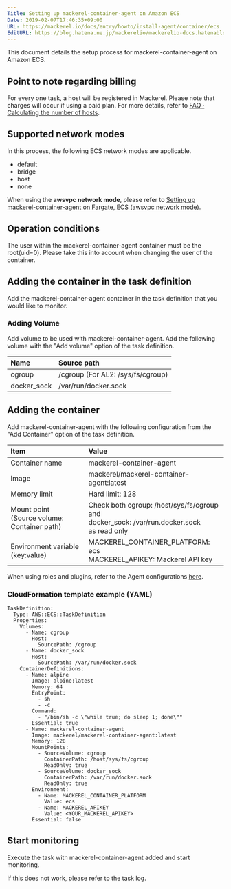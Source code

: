 ```yaml
---
Title: Setting up mackerel-container-agent on Amazon ECS
Date: 2019-02-07T17:46:35+09:00
URL: https://mackerel.io/docs/entry/howto/install-agent/container/ecs
EditURL: https://blog.hatena.ne.jp/mackerelio/mackerelio-docs.hatenablog.mackerel.io/atom/entry/98012380860620176
---
```


This document details the setup process for mackerel-container-agent on Amazon ECS.

## Point to note regarding billing

For every one task, a host will be registered in Mackerel. Please note that charges will occur if using a paid plan. For more details, refer to [FAQ · Calculating the number of hosts](https://mackerel.io/docs/entry/faq/contracts/calculate-host-number).

## Supported network modes

In this process, the following ECS network modes are applicable.

- default
- bridge
- host
- none

When using the **awsvpc network mode**, please refer to [Setting up mackerel-container-agent on Fargate, ECS (awsvpc network mode)](https://mackerel.io/docs/entry/howto/install-agent/container/ecsawsvpc).

## Operation conditions

The user within the mackerel-container-agent container must be the root(uid=0).
Please take this into account when changing the user of the container.

## Adding the container in the task definition

Add the mackerel-container-agent container in the task definition that you would like to monitor.

### Adding Volume

Add volume to be used with mackerel-container-agent.
Add the following volume with the "Add volume" option of the task definition.

| Name | Source path |
| :-- | :-- |
| cgroup | /cgroup (For AL2: /sys/fs/cgroup) |
| docker_sock | /var/run/docker.sock |

## Adding the container

Add mackerel-container-agent with the following configuration from the "Add Container" option of the task definition.

| Item | Value |
| :-- | :-- |
| Container name| mackerel-container-agent |
| Image|  mackerel/mackerel-container-agent:latest |
| Memory limit|  Hard limit: 128 |
| Mount point<br>(Source volume: Container path)| Check both cgroup: /host/sys/fs/cgroup and <br>docker_sock: /var/run.docker.sock<br> as read only |
| Environment variable (key:value) | MACKEREL_CONTAINER_PLATFORM: ecs<br>MACKEREL_APIKEY: Mackerel API key |

When using roles and plugins, refer to the Agent configurations [here](https://mackerel.io/docs/entry/howto/container-agent).

### CloudFormation template example (YAML)

```
TaskDefinition:
  Type: AWS::ECS::TaskDefinition
  Properties:
    Volumes:
      - Name: cgroup
        Host:
          SourcePath: /cgroup
      - Name: docker_sock
        Host:
          SourcePath: /var/run/docker.sock
    ContainerDefinitions:
      - Name: alpine
        Image: alpine:latest
        Memory: 64
        EntryPoint:
          - sh
          - -c
        Command:
          - "/bin/sh -c \"while true; do sleep 1; done\""
        Essential: true
      - Name: mackerel-container-agent
        Image: mackerel/mackerel-container-agent:latest
        Memory: 128
        MountPoints:
          - SourceVolume: cgroup
            ContainerPath: /host/sys/fs/cgroup
            ReadOnly: true
          - SourceVolume: docker_sock
            ContainerPath: /var/run/docker.sock
            ReadOnly: true
        Environment:
          - Name: MACKEREL_CONTAINER_PLATFORM
            Value: ecs
          - Name: MACKEREL_APIKEY
            Value: <YOUR_MACKEREL_APIKEY>
        Essential: false
```

## Start monitoring

Execute the task with mackerel-container-agent added and start monitoring.

If this does not work, please refer to the task log.
